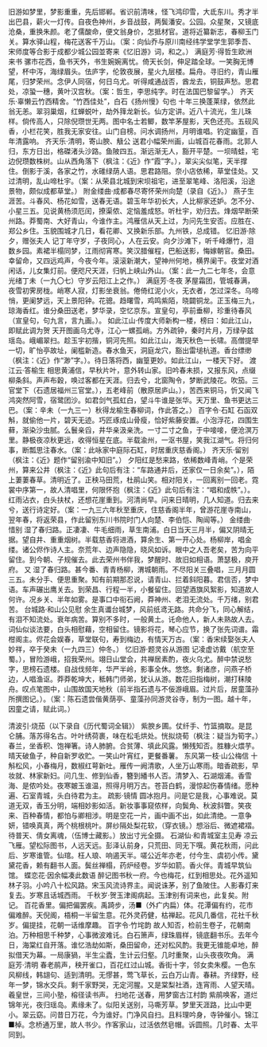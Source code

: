 <!-- { "loadSidebar": true } -->
旧游如梦里，梦影重重，先后邯郸。省识前清味，怪飞鸿印雪，大氐东川。秀才半出巴县，薪火一灯传。自夜色神州，乡音战鼓，两鬓潘安。公园。众星聚，又镜底沧桑，重换朱颜。老了儒酸命，便文翁身价，怎抵材官。道将近纂新志，春柳玉门关。算水驿山程，梅花送客千万山。（案：向仙乔与原川南经纬学堂学生郭季吾、宋师度等合影于成都少城公园並寄来《忆旧游》词，和之。）
满庭芳·得哲生欧洲来书
骡市花西，鱼书天外，书生婉婉离忧。倚天长剑，伸足踏全球。一笑胸无博望，杯中泻，海绿眉头。佉庐字，伦敦夜展，星火九层楼。扁舟。寻旧约，青山雁尾，归梦荣州。念伊人同宿，何日乌尤。听得咸通战否，酋龙去，铜鼓声愁。思君处，凉蛩一穗，黄叶汉宫秋。（案：哲生，李思纯字。时在法国巴黎留学。）
齐天乐·辜懒云竹西精舍。“竹西佳处”，白石《扬州慢》句也
十年三换蓬莱绿，依然此翁无恙。翠羽巢烟，红蝉蜕叶，劫外箨龙新长。仙方定讲。近八十流光，生儿珠样。倘传高人，只除倪瓒世无两。图中名士若鲫，数竿茅屋影，天色还亮。五砚风香，小栏花笑，胜我无家安往。山门自榜。问水调扬州，月明谁唱。钓定幽篁，百年清露响。
齐天乐·清明，寄山腴、觙公
送君小幅荣州画，山城百花春雨。北郭人归，东方日出，格磔渚头沙路。鱼陂四五。渐远渐无人，豁开平楚。一坝晴蛙，宅边倪瓒数株树。山从西角落下（枫注：《近》作“霞”字。），翠尖尖似笔，天半撑住。倒影于溪，各家之竹，水碓绿荫人语。思君路阻。奈小店依稀，草堂佳处。又过清明，乱山啼杜宇。（案：从荣县北城到宋坝祖宅，进至翠笔峰、洛阳溪，沿途景物，颇似成都草堂。）
附金缕曲·成都春尽寄怀荣州向楚（录自《近》。）
燕子生涯苦。斗春风、杨花如雪，送春无语。碧玉年华初长大，人比柳家还妒。怎不分、小星三五。见说黄杨须厄闰，撩渠侬、定恼羞成怒。听杜宇，劝归去。烽烟早断荣州路。莽蜀南、大好青山，今谁作主。鸿雁信从天上过，为问先生安否。应胜在、郑公乡住。玉貌围城才几日，看花卿、又换新乐部。九州铁，总成错。
忆旧游·除夕，赠张夫人
记丁年守岁，子夜同心，人在云安。向夕沙滩下，听千峰爆竹，泪数乡园。素裙半榻同梦，江雨彻宵寒。笑汉腊催程，巴船送影，悔嫁朝官。桑田。幸留命，又四远鸡声，今夜今年。滚滚新潮大，望神州何地，横界阑干。夜堂对酒闲话，儿女集灯前。便咫尺天涯，归帆上峡山外山。（案：此一九二七年冬，会意光绪丁未（一九〇七）守岁云阳江上之作。）
满庭芳·冬夜
茅屋霜团，管城春满，夜雪初霁房栊。峭寒人寂，灯影坐衰翁。倦倚红泥小火，无衣者，怎过深冬。乌啼悄，更阑梦远，天上景阳钟。花骢。趋曙雪，鸡鸣紫陌，晓闢铜龙。正玉梅三九，琼海香红。谁分桑田送老，梦华录，空忆京东。宣皇句，亭前垂柳，珍重待春风（宣皇句，句九言，言九画。）。
如此江山·传度大师新构一楼，榜曰：如此江山，即赋此调为贺
天开图画乌尤寺，江心一螺孤峭。方外疏钟，秦时片月，万绿孕兹瑶岛。峨嵋翠扫。趁玉宇初揩，铜河先照。如此江山，海天秋色一长啸。高僧提举一切，旷怡亭故址，阑槛新造。春水鱼天，洞庭龙穴，豁出雷塠杭道。香台缥缈（枫注：《近》作“渺”字。）。待日落将西，幽篁更妙。如此江山，一楼天下好。
渡江云·答榆生
相思黄浦信，早秋片叶，意外转山家。旧吟春未损，又报东风，点缀柳条斜。声声布穀，唤过客都在天涯。归去兮，北窗陶令，梦断武陵花。吹笳。三官堂下（石遗居福州三官堂。），五老峰前（散原居庐山。），苦西来铜马，忻又闻飞鸿突然阿雪，宿鹭团沙。如君剑气孤虹白，望斗牛谁是张华。天万里、鱼书更达三巴。（案：辛未（一九三一）秋得龙榆生春柳词，作此答之。）
百字令·石缸
石函双斛，就偷他一片，碧天无迹。巧匠琢成山骨瘦，恰好紫藤安置。小泡浮花，四围生藓，渐染沙虫腻。么鬟亲舀，井华亲汲亲洗。一寸二寸之鱼，于中唼唼，便沧溟万里。静极夜凉秋更远，收得恒星在底。半载渝州，一沤书屋，笑我江湖气。将归何事，断瓢思注春水。（案：此咏家中庭际石缸，时居重庆慈香阁。）
齐天乐·留别（枫注：《近》题作“留别渝中知旧”。）
夕阳红是愁来路，依稀数峰青峭。个是荣州，算来公井（枫注：《近》此句后有注：“车路通井后，还家仅一日余矣”。），陌上萋萋春草。清明近了。正秧马田荒，杜鹃山笑。相对阳关，一回离别一回老。霓裳中序第一，故人清唱里，何限怀抱（枫注：《近》此句后有注：“唱和成帙”。）。红雨沾衣，白头扶杖，还想花崖重到。河清尚早。问来日晴明，几人知道。归去来兮，送行诗定好。（案：一九三六年秋至重庆，住慈香阁半年，曾游花崖寺南山，翌年春，将返荣县，作此留别东川书院时门人向楚、李伯恺、陶闿等。）
金缕曲·惜别
湿了春归路。正凄凄、牛毛细雨，草生南浦。白日当天三月半，偏又阴晴无据。望自井、重重烟树。半载慈香将进酒，算余生、第一开心处。杨柳岸，唱金缕。诸公侭作诗人主。奈荒年、边声隐隐，晓风如诉。眼中之人吾老矣，苦为向平留住。到今朝、子规催去。此去荣州书伴我，梦醒时、故旧如相语。萧瑟极，庾开府。
又
湿了春归路。甚今番、青青杨柳，渭城朝雨。不尽阳关三叠唱，三月月圆三五。未分手、便思重聚。知有前期那忍说，请青山、拦着斜阳暮。君信否，梦中语。车声碾出鹰关去。到荣昌、行程一半，小餐留住。回望酒旗风絮影，知道故人何许。况乡关、半年如雾。是事口中衔石阙，莽神州、老泪无流处。千万绪，别君苦。
台城路·和山公见慰
余生真谶台城梦，风前纸鸢无路。共命分飞，同心解结，有泪不知流处。衰年病苦。算别不多时，一般黄土。讬命他人，新人未熟故人去。词仙似谈法要，白头相慰藉，空相留住。镜影将花，琴心应节，换了张先词谱。霜柑阁主。侭花会娱春，草堂联句，寿到梅边，有情天万古。（案：香宋续娶张夫人妙祥，卒于癸未（一九四三）仲冬。）
忆旧游·题灵谷从游图
记凌虚访戴（航空至蜀。），冒险游峨，招我荣州。翊日山堂会，共禅居素酌，夜火乌尤。醉中禁说愁字，思榜石遗楼。自战伐频年，华严半岭，影事全休。悠悠。剩诸彦，问燕子桥边，人唱渔讴。莽莽乾坤大，秪韩门师弟，犹认从游。数花旧指梅树，潮打秣陵舟。叹点笔图中，山围故国天地秋（前半指石遗与不佞游峨眉。过片后，居童藻孙所撰图记。）。（案：陈石遗尝偕黄荫亭、童藻孙同游灵谷寺，制为一图。越十年，因童之请，赋此词。）

清波引·烧茄（以下录自《历代蜀词全辑》）
紫腴乡圃。仗纤手、竹篮摘取。是昆仑脯。落苏得名古。叶叶绣荷裹，味在松毛烘处。恍拟烧荀（枫注：疑当为筍字。）春兰，坐香积、饱禅箸。诗人肺腑。合贫薄、填此风露。懒残知否。胜糠火煨芋。晴天破鱼子，种自新罗收贮。一笑山叶宵红，更餐番薯。
东风第一枝·山公梅信
十斛松风，小春梅月，数椒红萼新吐。雁传一阙清歌，人坐万山寒雨。暗香疏影，早妆就、林家新妇。问几生、修到仙香，簪到繙书人否。清梦入、石湖烟浦。香雪海、是侬吟处。夜寒皴玉谁温，照得月明万古。苍苔白鹤，漫惊起伤春情绪。愿种遍、石室青城，头白待君为主。
疏影·镜情
圆冰抱月。问是它是我，心事难说。莫道无双，香玉分明，端相妙影如活。新妆事事窥侬样，向鬓角、秋波斜瞥。笑夜来、百种春情，都怕与卿相涉。明是空花一片，画中画不出，如此清绝。一意争妍，错唤真真，两个桃根桃叶。屏纱隔处梨花软，（穿衣镜。）想浴后、微遮裙褶。待普天、倩女离魂，（伍博士藏影。）放出寸光全摄。
石湖仙·和青城室主见寿
凉云飞雁。望松际图书，人远天远。彭泽认前身，只荒田、同无下噀。黄花秋雨，问此后、岁寒谁管。仙琯。枉人琅、响遏天半。嗟公近年亦老，付今生、虞初小传。黛黛花香，赖有翻书人面。鬓丝禅榻，药炉经卷。岁华如箭。香火伴。青城早筑仙馆。
蝶恋花·因余幅凑此数语
醉记图书秋一府。今也梅花，红到相思处。花外遥知林子羽。小吟八十松风路。宋玉风流诗界主。闻说诛茅，别了鱼陂住。人影春灯来复去。岁寒且话城西雨。
千秋岁·贺玉津阁病起。玉津别有词来也，此复矣。附记。
百花香里。偏把偏罢疾。禹踦步，汤■（外疒内扁）体。花潭偏有约，花市偏难醉。天倪阁，梧桐一半留生意。花外灵药健，枯禅起。花风几番信，花社千秋岁。偏提挂，花朝一话维摩趣。
百字令·竹垞韵
故人知否，检前生卷子，花朝南泊。万种相思千种梦，心事微波难讬。白石箫声，绿珠眉样，镜底翻书乐。去年今日，海棠红自开落。谁忆浩劫如斯，桑田留命，还对松风酌。我更无锥能卓地，醉拟借天为幕。一局康猧，半生尘蠹，生计云归壑。几时重聚，山头夜夜吹角。
满庭芳·清明
春老鹃声，秧开雀口，百花红过山城。香街十字，邻女卖朱樱。一色东风柳线，韩翃句、适到清明。无憀甚，莺飞草长，云白万山青。春耕。齐绿野，经年一梦，锦水交兵。剩千家野哭，无定河腥。又是棠梨社酒，连宵雨、人望天晴。羲皇世，三间小塾，榕径读书声。
扫地花·送春，用梦窗古江村韵
紫鹃唤客，道烂锦年光，夜归瑶岛。素缘未了。似阳关送别，马嘶芳草。梦里天涯路，比山中更小。翠云窈。问昔日万花，今为谁好。门净风自扫。且料理吟身，寺钟催小。锦江■棹。念桥通万里，故人书少。作客家山，过活依然皂帽。诉圆照。几时春、太平同到。

